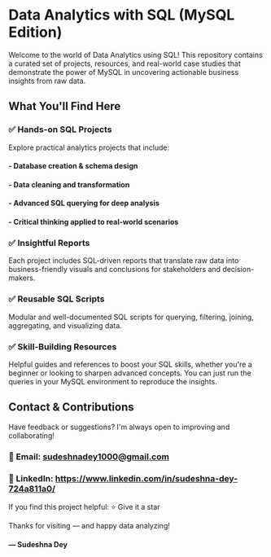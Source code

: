 #  Data Analytics with SQL (MySQL Edition)
Welcome to the world of Data Analytics using SQL!
This repository contains a curated set of projects, resources, and real-world case studies that demonstrate the power of MySQL in uncovering actionable business insights from raw data.

##  What You'll Find Here
### ✅ Hands-on SQL Projects
Explore practical analytics projects that include:

#### - Database creation & schema design
#### - Data cleaning and transformation
#### - Advanced SQL querying for deep analysis
#### - Critical thinking applied to real-world scenarios

### ✅ Insightful Reports
Each project includes SQL-driven reports that translate raw data into business-friendly visuals and conclusions for stakeholders and decision-makers.
### ✅ Reusable SQL Scripts
Modular and well-documented SQL scripts for querying, filtering, joining, aggregating, and visualizing data.
### ✅ Skill-Building Resources
Helpful guides and references to boost your SQL skills, whether you're a beginner or looking to sharpen advanced concepts.
You can just run the queries in your MySQL environment to reproduce the insights.

##  Contact & Contributions
 Have feedback or suggestions? I'm always open to improving and collaborating!

### 📧 Email: sudeshnadey1000@gmail.com
### 🔗 LinkedIn: https://www.linkedin.com/in/sudeshna-dey-724a811a0/

If you find this project helpful:
⭐ Give it a star

Thanks for visiting — and happy data analyzing!
#### — Sudeshna Dey
